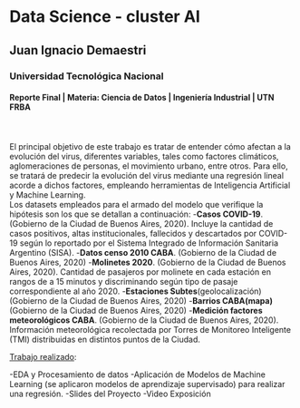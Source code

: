 # Data Science - cluster AI 
## Juan Ignacio Demaestri
### Universidad Tecnológica Nacional 
#### Reporte Final | Materia: Ciencia de Datos | Ingeniería Industrial | UTN FRBA

<br>
<br>
El principal objetivo de este trabajo es tratar de entender cómo afectan a la evolución del virus, diferentes variables, tales como factores climáticos, aglomeraciones de personas, el movimiento urbano, entre otros. Para ello, se tratará de predecir la evolución del virus mediante una regresión lineal acorde a dichos factores, empleando herramientas de Inteligencia Artificial y Machine Learning.

<br>
Los datasets empleados para el armado del modelo que verifique la hipótesis son los que se detallan a continuación:
-<b>Casos COVID-19</b>. (Gobierno de la Ciudad de Buenos Aires, 2020). Incluye la cantidad de casos positivos, altas institucionales, fallecidos y descartados por COVID-19 según lo reportado por el Sistema Integrado de Información Sanitaria Argentino (SISA).
-<b>Datos censo 2010 CABA</b>. (Gobierno de la Ciudad de Buenos Aires, 2020)
-<b>Molinetes 2020</b>. (Gobierno de la Ciudad de Buenos Aires, 2020). Cantidad de pasajeros por molinete en cada estación en rangos de a 15 minutos y discriminando según tipo de pasaje correspondiente al año 2020.
-<b>Estaciones Subtes</b>(geolocalización) (Gobierno de la Ciudad de Buenos Aires, 2020)
-<b>Barrios CABA(mapa)</b> (Gobierno de la Ciudad de Buenos Aires, 2020)
-<b>Medición factores meteorológicos CABA</b>.  (Gobierno de la Ciudad de Buenos Aires, 2020).  Información meteorológica recolectada por Torres de Monitoreo Inteligente (TMI) distribuidas en distintos puntos de la Ciudad.


<u>Trabajo realizado</u>:

-EDA y Procesamiento de datos
-Aplicación de Modelos de Machine Learning (se aplicaron modelos de aprendizaje supervisado) para realizar una regresión.
-Slides del Proyecto
-Video Exposición


